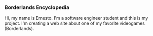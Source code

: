 ### Borderlands Encyclopedia

Hi, my name is Ernesto. I'm a software engineer student and this is my project. I'm creating a web site about one of my favorite videogames (Borderlands).
